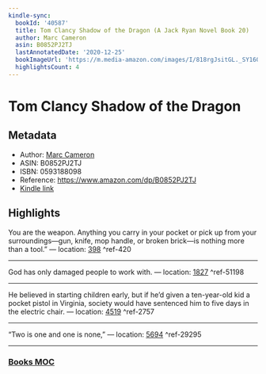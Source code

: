 ```yaml
---
kindle-sync:
  bookId: '40587'
  title: Tom Clancy Shadow of the Dragon (A Jack Ryan Novel Book 20)
  author: Marc Cameron
  asin: B0852PJ2TJ
  lastAnnotatedDate: '2020-12-25'
  bookImageUrl: 'https://m.media-amazon.com/images/I/818rgJsitGL._SY160.jpg'
  highlightsCount: 4
---
```

# Tom Clancy Shadow of the Dragon
## Metadata
* Author: [Marc Cameron](https://www.amazon.comundefined)
* ASIN: B0852PJ2TJ
* ISBN: 0593188098
* Reference: https://www.amazon.com/dp/B0852PJ2TJ
* [Kindle link](kindle://book?action=open&asin=B0852PJ2TJ)

## Highlights
You are the weapon. Anything you carry in your pocket or pick up from your surroundings—gun, knife, mop handle, or broken brick—is nothing more than a tool.” — location: [398](kindle://book?action=open&asin=B0852PJ2TJ&location=398) ^ref-420

---
God has only damaged people to work with. — location: [1827](kindle://book?action=open&asin=B0852PJ2TJ&location=1827) ^ref-51198

---
He believed in starting children early, but if he’d given a ten-year-old kid a pocket pistol in Virginia, society would have sentenced him to five days in the electric chair. — location: [4519](kindle://book?action=open&asin=B0852PJ2TJ&location=4519) ^ref-2757

---
“Two is one and one is none,” — location: [5694](kindle://book?action=open&asin=B0852PJ2TJ&location=5694) ^ref-29295

---
### [Books MOC](Books%20MOC.md)